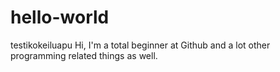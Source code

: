 # hello-world
testikokeiluapu
Hi, I'm a total beginner at Github and a lot other programming related things as well.
